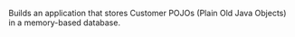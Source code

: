 Builds an application that stores Customer POJOs (Plain Old Java Objects) in a memory-based database.